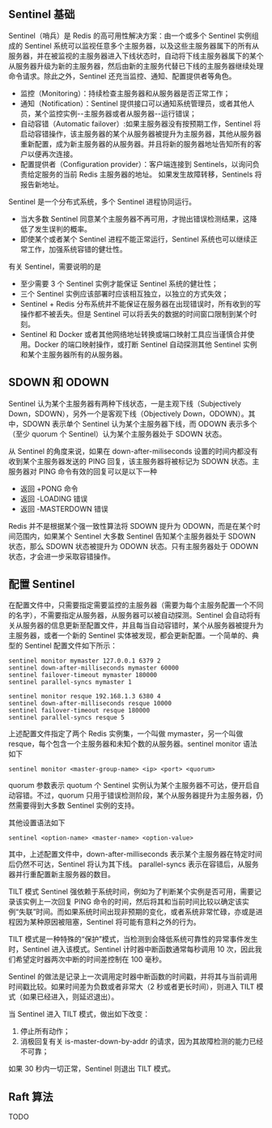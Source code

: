 ## Sentinel 基础
Sentinel（哨兵）是 Redis 的高可用性解决方案：由一个或多个 Sentinel 实例组成的 Sentinel 系统可以监视任意多个主服务器，以及这些主服务器属下的所有从服务器，并在被监视的主服务器进入下线状态时，自动将下线主服务器属下的某个从服务器升级为新的主服务器，然后由新的主服务代替已下线的主服务器继续处理命令请求。除此之外，Sentinel 还充当监控、通知、配置提供者等角色。
- 监控（Monitoring）：持续检查主服务器和从服务器是否正常工作；
- 通知（Notification）：Sentinel 提供接口可以通知系统管理员，或者其他人员，某个监控实例--主服务器或者从服务器--运行错误；
- 自动容错（Automatic failover）:如果主服务器没有按预期工作，Sentinel 将启动容错操作，该主服务器的某个从服务器被提升为主服务器，其他从服务器重新配置，成为新主服务器的从服务器。并且将新的服务器地址告知所有的客户以便再次连接。
- 配置提供者（Configuration provider）：客户端连接到 Sentinels，以询问负责给定服务的当前 Redis 主服务器的地址。 如果发生故障转移，Sentinels 将报告新地址。

Sentinel 是一个分布式系统，多个 Sentinel 进程协同运行。
- 当大多数 Sentinel 同意某个主服务器不再可用，才抛出错误检测结果，这降低了发生误判的概率。
- 即使某个或者某个 Sentinel 进程不能正常运行，Sentinel 系统也可以继续正常工作，加强系统容错的健壮性。

有关 Sentinel，需要说明的是
- 至少需要 3 个 Sentinel 实例才能保证 Sentinel 系统的健壮性；
- 三个 Sentinel 实例应该部署时应该相互独立，以独立的方式失效；
- Sentinel + Redis 分布系统并不能保证在服务器在出现错误时，所有收到的写操作都不被丢失。但是 Sentinel 可以将丢失的数据的时间窗口限制到某个时刻。
- Sentinel 和 Docker 或者其他网络地址转换或端口映射工具应当谨慎合并使用。Docker 的端口映射操作，或打断 Sentinel 自动探测其他 Sentinel 实例和某个主服务器所有的从服务器。

## SDOWN 和 ODOWN
Sentinel 认为某个主服务器有两种下线状态，一是主观下线（Subjectively Down，SDOWN），另外一个是客观下线（Objectively Down，ODOWN）。其中，SDOWN 表示单个 Sentinel 认为某个主服务器下线，而 ODOWN 表示多个（至少 quorum 个 Sentinel）认为某个主服务器处于 SDOWN 状态。

从 Sentinel 的角度来说，如果在 down-after-miliseconds 设置的时间内都没有收到某个主服务器发送的 PING 回复，该主服务器将被标记为 SDOWN 状态。主服务器对 PING 命令有效的回复可以是以下一种
- 返回 +PONG 命令
- 返回 -LOADING 错误
- 返回 -MASTERDOWN 错误

Redis 并不是根据某个强一致性算法将 SDOWN 提升为 ODOWN，而是在某个时间范围内，如果某个 Sentinel 大多数 Sentinel 告知某个主服务器处于 SDOWN 状态，那么 SDOWN 状态被提升为 ODOWN 状态。只有主服务器处于 ODOWN 状态，才会进一步采取容错操作。

## 配置 Sentinel
在配置文件中，只需要指定需要监控的主服务器（需要为每个主服务配置一个不同的名字），不需要指定从服务器，从服务器可以被自动探测。Sentinel 会自动将有关从服务器的信息更新至配置文件，并且每当自动容错时，某个从服务器被提升为主服务器，或者一个新的 Sentinel 实体被发现，都会更新配置。一个简单的、典型的 Sentinel 配置文件如下所示：
```
sentinel monitor mymaster 127.0.0.1 6379 2
sentinel down-after-milliseconds mymaster 60000
sentinel failover-timeout mymaster 180000
sentinel parallel-syncs mymaster 1

sentinel monitor resque 192.168.1.3 6380 4
sentinel down-after-milliseconds resque 10000
sentinel failover-timeout resque 180000
sentinel parallel-syncs resque 5
```
上述配置文件指定了两个 Redis 实例集，一个叫做 mymaster，另一个叫做 resque，每个包含一个主服务器和未知个数的从服务器。sentinel monitor 语法如下
```
sentinel monitor <master-group-name> <ip> <port> <quorum>
```
quorum 参数表示 quotum 个 Sentinel 实例认为某个主服务器不可达，便开启自动容错。不过，quorum 只用于错误检测阶段，某个从服务器提升为主服务器，仍然需要得到大多数 Sentinel 实例的支持。

其他设置语法如下
```
sentinel <option-name> <master-name> <option-value>
```
其中，上述配置文件中，down-after-milliseconds 表示某个主服务器在特定时间后仍然不可达，Sentinel 将认为其下线。 parallel-syncs 表示在容错后，从服务器并行重配置新主服务器的数目。

TILT 模式
Sentinel 强依赖于系统时间，例如为了判断某个实例是否可用，需要记录该实例上一次回复 PING 命令的时间，然后将其和当前时间比较以确定该实例“失联”时间。而如果系统时间出现非预期的变化，或者系统非常忙碌，亦或是进程因为某种原因被阻塞，Sentinel 将可能有意料之外的行为。

TILT 模式是一种特殊的“保护”模式，当检测到会降低系统可靠性的异常事件发生时，Sentinel 进入该模式。Sentinel 计时器中断函数通常每秒调用 10 次，因此我们希望定时器两次中断的时间差控制在 100 毫秒。

Sentinel 的做法是记录上一次调用定时器中断函数的时间戳，并将其与当前调用时间戳比较。如果时间差为负数或者非常大（2 秒或者更长时间），则进入 TILT 模式（如果已经进入，则延迟退出）。

当 Sentinel 进入 TILT 模式，做出如下改变：
1. 停止所有动作；
1. 消极回复有关 is-master-down-by-addr 的请求，因为其故障检测的能力已经不可靠；

如果 30 秒内一切正常，Sentinel 则退出 TILT 模式。

## Raft 算法
TODO
